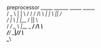 preprocessor
     _____     ______     _____  _____  
    /  _  \    |    |     \    \/    / 
   /  /_\  \   |    |      \   ||   /   
  /    |    \  |    |___   /   ||   \   
 /  __/ \__  \ |___ _ ___\/    /\    \  
/____/   \____\|_________/____/  \    \
                                  \____\
